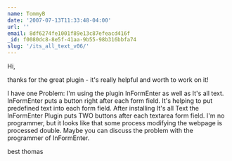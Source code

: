 ```yaml
---
name: TommyB
date: '2007-07-13T11:33:48-04:00'
url: ''
email: 8df6274fe1001f89e13c87efeacd416f
_id: f0080dc8-8e5f-41aa-9b55-98b316bbfa74
slug: '/its_all_text_v06/'
---
```


Hi,

thanks for the great plugin - it's really helpful and worth to work on it!

I have one Problem: I'm using the plugin InFormEnter as well as It's all text.
InFormEnter puts a button right after each form field. It's helping to put
predefined text into each form field. After installing It's all Text the
InFormEnter Plugin puts TWO buttons after each textarea form field. I'm no
programmer, but it looks like that some process modifying the webpage is
processed double. Maybe you can discuss the problem with the programmer of
InFormEnter.

best thomas
